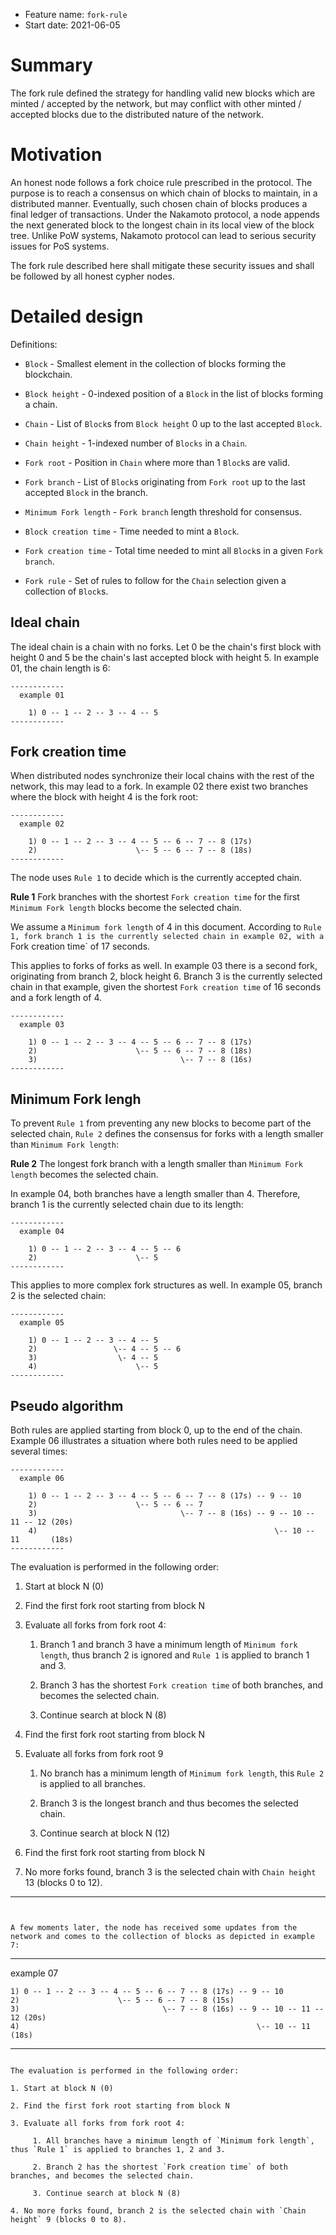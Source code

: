 + Feature name: `fork-rule`
+ Start date: 2021-06-05

# Summary

The fork rule defined the strategy for handling valid new blocks which are minted / accepted by the network, but may conflict with other minted / accepted blocks due to the distributed nature of the network.

# Motivation

An honest node follows a fork choice rule prescribed in the protocol. The purpose is to reach a consensus on which chain of blocks to maintain, in a distributed manner. Eventually, such chosen chain of blocks produces a final ledger of transactions. Under the Nakamoto protocol, a node appends the next generated block to the longest chain in its local view of the block tree. Unlike PoW systems, Nakamoto protocol can lead to serious security issues for PoS systems.

The fork rule described here shall mitigate these security issues and shall be followed by all honest cypher nodes.

# Detailed design

Definitions:

* `Block` - Smallest element in the collection of blocks forming the blockchain.

* `Block height` - 0-indexed position of a `Block` in the list of blocks forming a chain.

* `Chain` - List of `Block`s from `Block height` 0 up to the last accepted `Block`.

* `Chain height` - 1-indexed number of `Blocks` in a `Chain`.

* `Fork root` - Position in `Chain` where more than 1 `Block`s are valid.

* `Fork branch` - List of `Block`s originating from `Fork root` up to the last accepted `Block` in the branch.

* `Minimum Fork length` - `Fork branch` length threshold for consensus.

* `Block creation time` - Time needed to mint a `Block`.

* `Fork creation time` - Total time needed to mint all `Block`s in a given `Fork branch`.

* `Fork rule` - Set of rules to follow for the `Chain` selection given a collection of `Block`s.

## Ideal chain

The ideal chain is a chain with no forks. Let 0 be the chain's first block with height 0 and 5 be the chain's last accepted block with height 5. In example 01, the chain length is 6:

```
------------
  example 01

    1) 0 -- 1 -- 2 -- 3 -- 4 -- 5
------------
```

## Fork creation time

When distributed nodes synchronize their local chains with the rest of the network, this may lead to a fork. In example 02 there exist two branches where the block with height 4 is the fork root:

```
------------
  example 02

    1) 0 -- 1 -- 2 -- 3 -- 4 -- 5 -- 6 -- 7 -- 8 (17s)
    2)                      \-- 5 -- 6 -- 7 -- 8 (18s)
------------
```

The node uses `Rule 1` to decide which is the currently accepted chain.

**Rule 1** Fork branches with the shortest `Fork creation time` for the first `Minimum Fork length` blocks become the selected chain.

We assume a `Minimum fork length` of 4 in this document. According to `Rule 1, fork branch 1 is the currently selected chain in example 02, with a `Fork creation time` of 17 seconds.

This applies to forks of forks as well. In example 03 there is a second fork, originating from branch 2, block height 6. Branch 3 is the currently selected chain in that example, given the shortest `Fork creation time` of 16 seconds and a fork length of 4.

```
------------
  example 03

    1) 0 -- 1 -- 2 -- 3 -- 4 -- 5 -- 6 -- 7 -- 8 (17s)
    2)                      \-- 5 -- 6 -- 7 -- 8 (18s)
    3)                                \-- 7 -- 8 (16s)
------------
```

## Minimum Fork lengh

To prevent `Rule 1` from preventing any new blocks to become part of the selected chain, `Rule 2` defines the consensus for forks with a length smaller than `Minimum Fork length`:

**Rule 2** The longest fork branch with a length smaller than `Minimum Fork length` becomes the selected chain.

In example 04, both branches have a length smaller than 4. Therefore, branch 1 is the currently selected chain due to its length:

```
------------
  example 04

    1) 0 -- 1 -- 2 -- 3 -- 4 -- 5 -- 6
    2)                      \-- 5
------------
```

This applies to more complex fork structures as well. In example 05, branch 2 is the selected chain:

```
------------
  example 05

    1) 0 -- 1 -- 2 -- 3 -- 4 -- 5
    2)                 \-- 4 -- 5 -- 6
    3)                  \- 4 -- 5
    4)                      \-- 5
------------
```

## Pseudo algorithm

Both rules are applied starting from block 0, up to the end of the chain. Example 06 illustrates a situation where both rules need to be applied several times:

```
------------
  example 06

    1) 0 -- 1 -- 2 -- 3 -- 4 -- 5 -- 6 -- 7 -- 8 (17s) -- 9 -- 10
    2)                      \-- 5 -- 6 -- 7
    3)                                \-- 7 -- 8 (16s) -- 9 -- 10 -- 11 -- 12 (20s)
    4)                                                     \-- 10 -- 11       (18s)
------------
```

The evaluation is performed in the following order:

1. Start at block N (0)

2. Find the first fork root starting from block N

3. Evaluate all forks from fork root 4:

     1. Branch 1 and branch 3 have a minimum length of `Minimum fork length`, thus branch 2 is ignored and `Rule 1` is applied to branch 1 and 3.

     2. Branch 3 has the shortest `Fork creation time` of both branches, and becomes the selected chain.

     3. Continue search at block N (8)

4. Find the first fork root starting from block N

5. Evaluate all forks from fork root 9

     1. No branch has a minimum length of `Minimum fork length`, this `Rule 2` is applied to all branches.

     2. Branch 3 is the longest branch and thus becomes the selected chain.

     3. Continue search at block N (12)

6. Find the first fork root starting from block N

7. No more forks found, branch 3 is the selected chain with `Chain height` 13 (blocks 0 to 12).

------------
```


A few moments later, the node has received some updates from the network and comes to the collection of blocks as depicted in example 7:

```
------------
  example 07

    1) 0 -- 1 -- 2 -- 3 -- 4 -- 5 -- 6 -- 7 -- 8 (17s) -- 9 -- 10
    2)                      \-- 5 -- 6 -- 7 -- 8 (15s)
    3)                                \-- 7 -- 8 (16s) -- 9 -- 10 -- 11 -- 12 (20s)
    4)                                                     \-- 10 -- 11       (18s)
------------
```

The evaluation is performed in the following order:

1. Start at block N (0)

2. Find the first fork root starting from block N

3. Evaluate all forks from fork root 4:

     1. All branches have a minimum length of `Minimum fork length`, thus `Rule 1` is applied to branches 1, 2 and 3.

     2. Branch 2 has the shortest `Fork creation time` of both branches, and becomes the selected chain.

     3. Continue search at block N (8)

4. No more forks found, branch 2 is the selected chain with `Chain height` 9 (blocks 0 to 8).